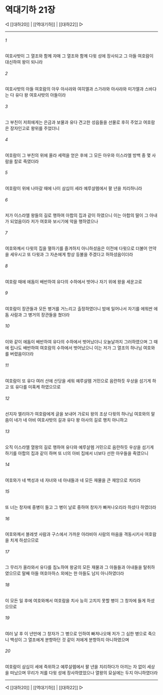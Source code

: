 # 역대기하 21장

◁ [[대하20]] | [[역대기하]] | [[대하22]] ▷
***

###### 1
여호사밧이 그 열조와 함께 자매 그 열조와 함께 다윗 성에 장사되고 그 아들 여호람이 대신하여 왕이 되니라

###### 2
여호사밧의 아들 여호람의 아우 아사랴와 여히엘과 스가랴와 아사랴와 미가엘과 스바댜는 다 유다 왕 여호사밧의 아들이라

###### 3
그 부친이 저희에게는 은금과 보물과 유다 견고한 성읍들을 선물로 후히 주었고 여호람은 장자인고로 왕위를 주었더니

###### 4
여호람이 그 부친의 위에 올라 세력을 얻은 후에 그 모든 아우와 이스라엘 방백 중 몇 사람을 칼로 죽였더라

###### 5
여호람이 위에 나아갈 때에 나이 삼십이 세라 예루살렘에서 팔 년을 치리하니라

###### 6
저가 이스라엘 왕들의 길로 행하여 아합의 집과 같이 하였으니 이는 아합의 딸이 그 아내가 되었음이라 저가 여호와 보시기에 악을 행하였으나

###### 7
여호와께서 다윗의 집을 멸하기를 즐겨하지 아니하셨음은 이전에 다윗으로 더불어 언약을 세우시고 또 다윗과 그 자손에게 항상 등불을 주겠다고 허하셨음이더라

###### 8
여호람 때에 에돔이 배반하여 유다의 수하에서 벗어나 자기 위에 왕을 세운고로

###### 9
여호람이 장관들과 모든 병거를 거느리고 출정하였더니 밤에 일어나서 자기를 에워싼 에돔 사람과 그 병거의 장관들을 쳤더라

###### 10
이와 같이 에돔이 배반하여 유다의 수하에서 벗어났더니 오늘날까지 그러하였으며 그 때에 립나도 배반하여 여호람의 수하에서 벗어났으니 이는 저가 그 열조의 하나님 여호와를 버렸음이더라

###### 11
여호람이 또 유다 여러 산에 산당을 세워 예루살렘 거민으로 음란하듯 우상을 섬기게 하고 또 유다를 미혹케 하였으므로

###### 12
선지자 엘리야가 여호람에게 글을 보내어 가로되 왕의 조상 다윗의 하나님 여호와의 말씀이 네가 네 아비 여호사밧의 길과 유다 왕 아사의 길로 행치 아니하고

###### 13
오직 이스라엘 열왕의 길로 행하여 유다와 예루살렘 거민으로 음란하듯 우상을 섬기게 하기를 아합의 집과 같이 하며 또 너의 아비 집에서 너보다 선한 아우들을 죽였으니

###### 14
여호와가 네 백성과 네 자녀와 네 아내들과 네 모든 재물을 큰 재앙으로 치리라

###### 15
또 너는 창자에 중병이 들고 그 병이 날로 중하여 창자가 빠져나오리라 하셨다 하였더라

###### 16
여호와께서 블레셋 사람과 구스에서 가까운 아라비아 사람의 마음을 격동시키사 여호람을 치게 하셨으므로

###### 17
그 무리가 올라와서 유다를 침노하여 왕궁의 모든 재물과 그 아들들과 아내들을 탈취하였으므로 말째 아들 여호아하스 외에는 한 아들도 남지 아니하였더라

###### 18
이 모든 일 후에 여호와께서 여호람을 치사 능히 고치지 못할 병이 그 창자에 들게 하셨으므로

###### 19
여러 날 후 이 년만에 그 창자가 그 병으로 인하여 빠져나오매 저가 그 심한 병으로 죽으니 백성이 그 열조에게 분향하던 것 같이 저에게 분향하지 아니하였으며

###### 20
여호람이 삼십이 세에 즉위하고 예루살렘에서 팔 년을 치리하다가 아끼는 자 없이 세상을 떠났으며 무리가 저를 다윗 성에 장사하였었으나 열왕의 묘실에는 두지 아니하였더라

***
◁ [[대하20]] | [[역대기하]] | [[대하22]] ▷